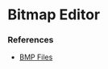# Bitmap Editor

### References
- [BMP Files](https://people.math.sc.edu/Burkardt/data/bmp/bmp.html)
